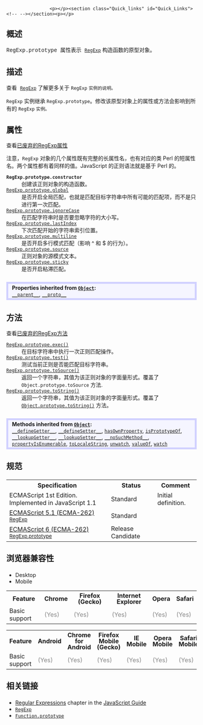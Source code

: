 
                
                  
                    <p></p><section class="Quick_links" id="Quick_Links"><!-- --></section><p></p>
<h2 id="Summary" name="Summary">&#x6982;&#x8FF0;</h2>
<p><font face="Courier New, Andale Mono, monospace">RegExp.prototype &#x5C5E;&#x6027;&#x8868;&#x793A;&#xA0;</font><span style="line-height: 1.5;"><a href="/zh-CN/docs/Web/JavaScript/Reference/Global_Objects/RegExp" title="RegExp &#x6784;&#x9020;&#x51FD;&#x6570;&#x53EF;&#x521B;&#x5EFA;&#x4E00;&#x4E2A;&#x6B63;&#x5219;&#x8868;&#x8FBE;&#x5F0F;&#x5BF9;&#x8C61;&#xFF0C;&#x7528;&#x7279;&#x5B9A;&#x7684;&#x6A21;&#x5F0F;&#x5339;&#x914D;&#x6587;&#x672C;&#x3002;"><code>RegExp</code></a>&#xA0;</span><span style="font-family: &apos;Courier New&apos;, &apos;Andale Mono&apos;, monospace; line-height: 1.5;">&#x6784;&#x9020;&#x51FD;&#x6570;&#x7684;&#x539F;&#x578B;&#x5BF9;&#x8C61;&#x3002;</span></p>
<h2 id="Description" name="Description">&#x63CF;&#x8FF0;</h2>
<p>&#x67E5;&#x770B;<font face="Courier New, Andale Mono, monospace">&#xA0;</font><span style="line-height: 1.5;"><a href="/zh-CN/docs/Web/JavaScript/Reference/Global_Objects/RegExp" title="RegExp &#x6784;&#x9020;&#x51FD;&#x6570;&#x53EF;&#x521B;&#x5EFA;&#x4E00;&#x4E2A;&#x6B63;&#x5219;&#x8868;&#x8FBE;&#x5F0F;&#x5BF9;&#x8C61;&#xFF0C;&#x7528;&#x7279;&#x5B9A;&#x7684;&#x6A21;&#x5F0F;&#x5339;&#x914D;&#x6587;&#x672C;&#x3002;"><code>RegExp</code></a>&#xA0;</span><span style="line-height: 1.5;">&#x4E86;&#x89E3;&#x66F4;&#x591A;&#x5173;&#x4E8E;&#xA0;</span><code style="font-style: normal; line-height: 1.5;">RegExp</code> <code style="font-style: normal; line-height: 1.5;">&#x5B9E;&#x4F8B;&#x7684;&#x8BF4;&#x660E;&#x3002;</code></p>
<p><code>RegExp</code>&#xA0;&#x5B9E;&#x4F8B;&#x7EE7;&#x627F;&#xA0;<code>RegExp.prototype</code>&#x3002;&#x4FEE;&#x6539;&#x8BE5;&#x539F;&#x578B;&#x5BF9;&#x8C61;&#x4E0A;&#x7684;&#x5C5E;&#x6027;&#x6216;&#x65B9;&#x6CD5;&#x4F1A;&#x5F71;&#x54CD;&#x5230;&#x6240;&#x6709;&#x7684;&#xA0;<code>RegExp</code>&#xA0;<code>&#x5B9E;&#x4F8B;&#x3002;</code></p>
<h2 id="Properties" name="Properties">&#x5C5E;&#x6027;</h2>
<p>&#x67E5;&#x770B;<a class="new" href="/zh-CN/docs/JavaScript/Reference/Deprecated_Features#RegExp_Properties" title="zh-CN/docs/JavaScript/Reference/Deprecated_Features#RegExp_Properties">&#x5DF2;&#x5E9F;&#x5F03;&#x7684;RegExp&#x5C5E;&#x6027;</a></p>
<p>&#x6CE8;&#x610F;&#xFF0C;<code>RegExp</code>&#xA0;&#x5BF9;&#x8C61;&#x7684;&#x51E0;&#x4E2A;&#x5C5E;&#x6027;&#x65E2;&#x6709;&#x5B8C;&#x6574;&#x7684;&#x957F;&#x5C5E;&#x6027;&#x540D;&#xFF0C;&#x4E5F;&#x6709;&#x5BF9;&#x5E94;&#x7684;&#x7C7B; Perl &#x7684;&#x77ED;&#x5C5E;&#x6027;&#x540D;&#x3002;&#x4E24;&#x4E2A;&#x5C5E;&#x6027;&#x90FD;&#x6709;&#x7740;&#x540C;&#x6837;&#x7684;&#x503C;&#x3002;JavaScript &#x7684;&#x6B63;&#x5219;&#x8BED;&#x6CD5;&#x5C31;&#x662F;&#x57FA;&#x4E8E; Perl &#x7684;&#x3002;</p>
<dl>
 <dt>
  <code style="font-style: normal; font-weight: bold;">RegExp.prototype.</code><code style="font-style: normal; font-weight: bold;">constructor</code></dt>
 <dd>
  &#x521B;&#x5EFA;&#x8BE5;&#x6B63;&#x5219;&#x5BF9;&#x8C61;&#x7684;&#x6784;&#x9020;&#x51FD;&#x6570;&#x3002;</dd>
 <dt>
  <a href="/zh-CN/docs/Web/JavaScript/Reference/Global_Objects/RegExp/global" title="global &#x5C5E;&#x6027;&#x8868;&#x660E;&#x6B63;&#x5219;&#x8868;&#x8FBE;&#x5F0F;&#x662F;&#x5426;&#x4F7F;&#x7528;&#x4E86; &quot;g&quot; &#x6807;&#x5FD7;&#x3002;global &#x662F;&#x4E00;&#x4E2A;&#x6B63;&#x5219;&#x8868;&#x8FBE;&#x5F0F;&#x5B9E;&#x4F8B;&#x7684;&#x53EA;&#x8BFB;&#x5C5E;&#x6027;&#x3002;"><code>RegExp.prototype.global</code></a></dt>
 <dd>
  &#x662F;&#x5426;&#x5F00;&#x542F;&#x5168;&#x5C40;&#x5339;&#x914D;&#xFF0C;&#x4E5F;&#x5C31;&#x662F;&#x5339;&#x914D;&#x76EE;&#x6807;&#x5B57;&#x7B26;&#x4E32;&#x4E2D;&#x6240;&#x6709;&#x53EF;&#x80FD;&#x7684;&#x5339;&#x914D;&#x9879;&#xFF0C;&#x800C;&#x4E0D;&#x662F;&#x53EA;&#x8FDB;&#x884C;&#x7B2C;&#x4E00;&#x6B21;&#x5339;&#x914D;&#x3002;</dd>
 <dt>
  <a href="/zh-CN/docs/Web/JavaScript/Reference/Global_Objects/RegExp/ignoreCase" title="ignoreCase &#x5C5E;&#x6027;&#x8868;&#x660E;&#x6B63;&#x5219;&#x8868;&#x8FBE;&#x5F0F;&#x662F;&#x5426;&#x4F7F;&#x7528;&#x4E86; &quot;i&quot; &#x6807;&#x5FD7;&#x3002;ignoreCase&#xA0;&#x662F;&#x6B63;&#x5219;&#x8868;&#x8FBE;&#x5F0F;&#x5B9E;&#x4F8B;&#x7684;&#x53EA;&#x8BFB;&#x5C5E;&#x6027;&#x3002;"><code>RegExp.prototype.ignoreCase</code></a></dt>
 <dd>
  &#x5728;&#x5339;&#x914D;&#x5B57;&#x7B26;&#x4E32;&#x65F6;&#x662F;&#x5426;&#x8981;&#x5FFD;&#x7565;&#x5B57;&#x7B26;&#x7684;&#x5927;&#x5C0F;&#x5199;&#x3002;</dd>
 <dt>
  <a href="/zh-CN/docs/Web/JavaScript/Reference/Global_Objects/RegExp/lastIndex" title="lastIndex&#xA0;&#x662F;&#x6B63;&#x5219;&#x8868;&#x8FBE;&#x5F0F;&#x7684;&#x4E00;&#x4E2A;&#x53EF;&#x8BFB;&#x53EF;&#x5199;&#x7684;&#x6574;&#x578B;&#x5C5E;&#x6027;&#xFF0C;&#x7528;&#x6765;&#x6307;&#x5B9A;&#x4E0B;&#x4E00;&#x6B21;&#x5339;&#x914D;&#x7684;&#x8D77;&#x59CB;&#x7D22;&#x5F15;&#x3002;"><code>RegExp.prototype.lastIndex</code></a></dt>
 <dd>
  &#x4E0B;&#x6B21;&#x5339;&#x914D;&#x5F00;&#x59CB;&#x7684;&#x5B57;&#x7B26;&#x4E32;&#x7D22;&#x5F15;&#x4F4D;&#x7F6E;&#x3002;</dd>
 <dt>
  <a href="/zh-CN/docs/Web/JavaScript/Reference/Global_Objects/RegExp/multiline" title="multiline &#x5C5E;&#x6027;&#x8868;&#x660E;&#x6B63;&#x5219;&#x8868;&#x8FBE;&#x5F0F;&#x662F;&#x5426;&#x4F7F;&#x7528;&#x4E86; &quot;m&quot; &#x6807;&#x5FD7;&#x3002;multiline&#xA0;&#x662F;&#x6B63;&#x5219;&#x8868;&#x8FBE;&#x5F0F;&#x5B9E;&#x4F8B;&#x7684;&#x4E00;&#x4E2A;&#x53EA;&#x8BFB;&#x5C5E;&#x6027;&#x3002;"><code>RegExp.prototype.multiline</code></a></dt>
 <dd>
  &#x662F;&#x5426;&#x5F00;&#x542F;&#x591A;&#x884C;&#x6A21;&#x5F0F;&#x5339;&#x914D;&#xFF08;&#x5F71;&#x54CD; ^ &#x548C; $ &#x7684;&#x884C;&#x4E3A;&#xFF09;&#x3002;</dd>
 <dt>
  <a href="/zh-CN/docs/Web/JavaScript/Reference/Global_Objects/RegExp/source" title="source &#x5C5E;&#x6027;&#x8FD4;&#x56DE;&#x4E00;&#x4E2A;&#x503C;&#x4E3A;&#x5F53;&#x524D;&#x6B63;&#x5219;&#x8868;&#x8FBE;&#x5F0F;&#x5BF9;&#x8C61;&#x7684;&#x6A21;&#x5F0F;&#x6587;&#x672C;&#x7684;&#x5B57;&#x7B26;&#x4E32;&#xFF0C;&#x8BE5;&#x5B57;&#x7B26;&#x4E32;&#x4E0D;&#x4F1A;&#x5305;&#x542B;&#x6B63;&#x5219;&#x5B57;&#x9762;&#x91CF;&#x4E24;&#x8FB9;&#x7684;&#x659C;&#x6760;&#x4EE5;&#x53CA;&#x4EFB;&#x4F55;&#x7684;&#x6807;&#x5FD7;&#x5B57;&#x7B26;&#x3002;"><code>RegExp.prototype.source</code></a></dt>
 <dd>
  &#x6B63;&#x5219;&#x5BF9;&#x8C61;&#x7684;&#x6E90;&#x6A21;&#x5F0F;&#x6587;&#x672C;&#x3002;</dd>
 <dt>
  <a class="new" href="/zh-CN/docs/Web/JavaScript/Reference/Global_Objects/RegExp/sticky" title="&#x6B64;&#x9875;&#x9762;&#x4ECD;&#x672A;&#x88AB;&#x672C;&#x5730;&#x5316;, &#x671F;&#x5F85;&#x60A8;&#x7684;&#x7FFB;&#x8BD1;!"><code>RegExp.prototype.sticky</code></a> <span title="&#x8FD9;&#x662F;&#x4E00;&#x4E2A;&#x5B9E;&#x9A8C;&#x6027;&#x7684; API&#xFF0C;&#x8BF7;&#x5C3D;&#x91CF;&#x4E0D;&#x8981;&#x5728;&#x751F;&#x4EA7;&#x73AF;&#x5883;&#x4E2D;&#x4F7F;&#x7528;&#x5B83;&#x3002;"><i class="icon-beaker"> </i></span></dt>
 <dd>
  &#x662F;&#x5426;&#x5F00;&#x542F;&#x7C98;&#x6EDE;&#x5339;&#x914D;&#x3002;</dd>
</dl>
<div>
 <div class="inheritsbox template-jsOverrides" style="border: 5px solid #D1D1FF; background: #f5f5ff; padding: 2px 10px; margin: 25px 0; overflow: hidden;">  
<div><span style="font-weight: 700;">Properties inherited from <a href="https://developer.mozilla.org/zh-CN/docs/Web/JavaScript/Reference/Global_Objects/Object"><code>Object</code></a>:</span></div> 
<div><a class="internal" href="https://developer.mozilla.org/zh-CN/docs/Web/JavaScript/Reference/Global_Objects/Object/Parent"><code>__parent__</code></a>, <a class="internal" href="https://developer.mozilla.org/zh-CN/docs/Web/JavaScript/Reference/Global_Objects/Object/Proto"><code>__proto__</code></a></div> 
</div></div>
<h2 id="Methods" name="Methods">&#x65B9;&#x6CD5;</h2>
<p>&#x67E5;&#x770B;<a class="new" href="/zh-CN/docs/JavaScript/Reference/Deprecated_Features#RegExp_Methods" title="zh-CN/docs/JavaScript/Reference/Deprecated_Features#RegExp_Methods">&#x5DF2;&#x5E9F;&#x5F03;&#x7684;RegExp&#x65B9;&#x6CD5;</a></p>
<dl>
 <dt>
  <a href="/zh-CN/docs/Web/JavaScript/Reference/Global_Objects/RegExp/exec" title="exec() &#x65B9;&#x6CD5;&#x4E3A;&#x6307;&#x5B9A;&#x7684;&#x4E00;&#x6BB5;&#x5B57;&#x7B26;&#x4E32;&#x6267;&#x884C;&#x641C;&#x7D22;&#x5339;&#x914D;&#x64CD;&#x4F5C;&#x3002;&#x5B83;&#x7684;&#x8FD4;&#x56DE;&#x503C;&#x662F;&#x4E00;&#x4E2A;&#x6570;&#x7EC4;&#x6216;&#x8005; null&#x3002;"><code>RegExp.prototype.exec()</code></a></dt>
 <dd>
  &#x5728;&#x76EE;&#x6807;&#x5B57;&#x7B26;&#x4E32;&#x4E2D;&#x6267;&#x884C;&#x4E00;&#x6B21;&#x6B63;&#x5219;&#x5339;&#x914D;&#x64CD;&#x4F5C;&#x3002;</dd>
 <dt>
  <a href="/zh-CN/docs/Web/JavaScript/Reference/Global_Objects/RegExp/test" title="test() &#x65B9;&#x6CD5;&#x6267;&#x884C;&#x4E00;&#x4E2A;&#x68C0;&#x7D22;&#xFF0C;&#x7528;&#x6765;&#x67E5;&#x770B;&#x6B63;&#x5219;&#x8868;&#x8FBE;&#x5F0F;&#x4E0E;&#x6307;&#x5B9A;&#x7684;&#x5B57;&#x7B26;&#x4E32;&#x662F;&#x5426;&#x5339;&#x914D;&#x3002;&#x8FD4;&#x56DE; true &#x6216; false&#x3002;"><code>RegExp.prototype.test()</code></a></dt>
 <dd>
  &#x6D4B;&#x8BD5;&#x5F53;&#x524D;&#x6B63;&#x5219;&#x662F;&#x5426;&#x80FD;&#x5339;&#x914D;&#x76EE;&#x6807;&#x5B57;&#x7B26;&#x4E32;&#x3002;</dd>
 <dt>
  <a href="/zh-CN/docs/Web/JavaScript/Reference/Global_Objects/RegExp/toSource" title="&#x8FD4;&#x56DE;&#x4E00;&#x4E2A;&#x5B57;&#x7B26;&#x4E32;,&#x4EE3;&#x8868;&#x5F53;&#x524D;&#x5BF9;&#x8C61;&#x7684;&#x6E90;&#x4EE3;&#x7801;"><code>RegExp.prototype.toSource()</code></a> <span title="This API has not been standardized."><i class="icon-warning-sign"> </i></span></dt>
 <dd>
  &#x8FD4;&#x56DE;&#x4E00;&#x4E2A;&#x5B57;&#x7B26;&#x4E32;&#xFF0C;&#x5176;&#x503C;&#x4E3A;&#x8BE5;&#x6B63;&#x5219;&#x5BF9;&#x8C61;&#x7684;&#x5B57;&#x9762;&#x91CF;&#x5F62;&#x5F0F;&#x3002;&#x8986;&#x76D6;&#x4E86;<code>Object.prototype.toSource</code>&#xA0;&#x65B9;&#x6CD5;.</dd>
 <dt>
  <a href="/zh-CN/docs/Web/JavaScript/Reference/Global_Objects/RegExp/toString" title="toString() &#x8FD4;&#x56DE;&#x4E00;&#x4E2A;&#x8868;&#x793A;&#x8BE5;&#x6B63;&#x5219;&#x8868;&#x8FBE;&#x5F0F;&#x7684;&#x5B57;&#x7B26;&#x4E32;&#x3002;"><code>RegExp.prototype.toString()</code></a></dt>
 <dd>
  &#x8FD4;&#x56DE;&#x4E00;&#x4E2A;&#x5B57;&#x7B26;&#x4E32;&#xFF0C;&#x5176;&#x503C;&#x4E3A;&#x8BE5;&#x6B63;&#x5219;&#x5BF9;&#x8C61;&#x7684;&#x5B57;&#x9762;&#x91CF;&#x5F62;&#x5F0F;&#x3002;&#x8986;&#x76D6;&#x4E86;<a href="/zh-CN/docs/Web/JavaScript/Reference/Global_Objects/Object/toString" title="toString() &#x65B9;&#x6CD5;&#x8FD4;&#x56DE;&#x4E00;&#x4E2A;&#x4EE3;&#x8868;&#x8BE5;&#x5BF9;&#x8C61;&#x7684;&#x5B57;&#x7B26;&#x4E32;&#x3002;"><code>Object.prototype.toString()</code></a>&#xA0;&#x65B9;&#x6CD5;&#x3002;</dd>
</dl>
<div>
 <div class="inheritsbox template-jsOverrides" style="border: 5px solid #D1D1FF; background: #f5f5ff; padding: 2px 10px; margin: 25px 0; overflow: hidden;">  
<div><span style="font-weight: 700;">Methods inherited from <a href="https://developer.mozilla.org/zh-CN/docs/Web/JavaScript/Reference/Global_Objects/Object"><code>Object</code></a>:</span></div> 
<div><a class="new internal" href="https://developer.mozilla.org/zh-CN/docs/Web/JavaScript/Reference/Global_Objects/Object/DefineGetter"><code>__defineGetter__</code></a>, <a class="new internal" href="https://developer.mozilla.org/zh-CN/docs/Web/JavaScript/Reference/Global_Objects/Object/DefineSetter"><code>__defineSetter__</code></a>, <a class="internal" href="https://developer.mozilla.org/zh-CN/docs/Web/JavaScript/Reference/Global_Objects/Object/HasOwnProperty"><code>hasOwnProperty</code></a>, <a class="internal" href="https://developer.mozilla.org/zh-CN/docs/Web/JavaScript/Reference/Global_Objects/Object/IsPrototypeOf"><code>isPrototypeOf</code></a>, <a class="internal" href="https://developer.mozilla.org/zh-CN/docs/Web/JavaScript/Reference/Global_Objects/Object/LookupGetter"><code>__lookupGetter__</code></a>, <a class="new internal" href="https://developer.mozilla.org/zh-CN/docs/Web/JavaScript/Reference/Global_Objects/Object/LookupSetter"><code>__lookupSetter__</code></a>, <a class="new internal" href="https://developer.mozilla.org/zh-CN/docs/Web/JavaScript/Reference/Global_Objects/Object/NoSuchMethod"><code>__noSuchMethod__</code></a>, <a class="internal" href="https://developer.mozilla.org/zh-CN/docs/Web/JavaScript/Reference/Global_Objects/Object/PropertyIsEnumerable"><code>propertyIsEnumerable</code></a>, <a class="internal" href="https://developer.mozilla.org/zh-CN/docs/Web/JavaScript/Reference/Global_Objects/Object/ToLocaleString"><code>toLocaleString</code></a>, <a class="new internal" href="https://developer.mozilla.org/zh-CN/docs/Web/JavaScript/Reference/Global_Objects/Object/Unwatch"><code>unwatch</code></a>, <a class="internal" href="https://developer.mozilla.org/zh-CN/docs/Web/JavaScript/Reference/Global_Objects/Object/ValueOf"><code>valueOf</code></a>, <a class="internal" href="https://developer.mozilla.org/zh-CN/docs/Web/JavaScript/Reference/Global_Objects/Object/Watch"><code>watch</code></a></div> 
</div></div>
<h2 id=".E8.A7.84.E8.8C.83" style="margin-bottom: 20px; line-height: 30px;">&#x89C4;&#x8303;</h2>
<table class="standard-table">
 <tbody>
  <tr>
   <th scope="col">Specification</th>
   <th scope="col">Status</th>
   <th scope="col">Comment</th>
  </tr>
  <tr>
   <td>ECMAScript 1st Edition. Implemented in JavaScript 1.1</td>
   <td>Standard</td>
   <td>Initial definition.</td>
  </tr>
  <tr>
   <td><a class="external" href="http://www.ecma-international.org/ecma-262/5.1/#sec-15.10.5.1" hreflang="en" lang="en">ECMAScript 5.1 (ECMA-262)<br><small lang="zh-CN">RegExp</small></a></td>
   <td><span class="spec-Standard">Standard</span></td>
   <td>&#xA0;</td>
  </tr>
  <tr>
   <td><a class="external" href="http://people.mozilla.org/~jorendorff/es6-draft.html#sec-regexp.prototype" hreflang="en" lang="en">ECMAScript 6 (ECMA-262)<br><small lang="zh-CN">RegExp.prototype</small></a></td>
   <td><span class="spec-RC">Release Candidate</span></td>
   <td>&#xA0;</td>
  </tr>
 </tbody>
</table>
<h2 id=".E6.B5.8F.E8.A7.88.E5.99.A8.E5.85.BC.E5.AE.B9.E6.80.A7" style="margin-bottom: 20px; line-height: 30px;">&#x6D4F;&#x89C8;&#x5668;&#x517C;&#x5BB9;&#x6027;</h2>
<p></p><div class="htab"> 
    <a id="AutoCompatibilityTable" name="AutoCompatibilityTable"></a> 
    <ul> 
        <li class="selected"><a>Desktop</a></li> 
        <li><a>Mobile</a></li> 
    </ul> 
</div><p></p>
<div id="compat-desktop">
 <table class="compat-table">
  <tbody>
   <tr>
    <th style="line-height: 16px;">Feature</th>
    <th style="line-height: 16px;">Chrome</th>
    <th style="line-height: 16px;">Firefox (Gecko)</th>
    <th style="line-height: 16px;">Internet Explorer</th>
    <th style="line-height: 16px;">Opera</th>
    <th style="line-height: 16px;">Safari</th>
   </tr>
   <tr>
    <td>Basic support</td>
    <td><span style="color: #888;" title="Please update this with the earliest version of support.">(Yes)</span></td>
    <td><span style="color: #888;" title="Please update this with the earliest version of support.">(Yes)</span></td>
    <td><span style="color: #888;" title="Please update this with the earliest version of support.">(Yes)</span></td>
    <td><span style="color: #888;" title="Please update this with the earliest version of support.">(Yes)</span></td>
    <td><span style="color: #888;" title="Please update this with the earliest version of support.">(Yes)</span></td>
   </tr>
  </tbody>
 </table>
</div>
<div id="compat-mobile">
 <table class="compat-table">
  <tbody>
   <tr>
    <th style="line-height: 16px;">Feature</th>
    <th style="line-height: 16px;">Android</th>
    <th style="line-height: 16px;">Chrome for Android</th>
    <th style="line-height: 16px;">Firefox Mobile (Gecko)</th>
    <th style="line-height: 16px;">IE Mobile</th>
    <th style="line-height: 16px;">Opera Mobile</th>
    <th style="line-height: 16px;">Safari Mobile</th>
   </tr>
   <tr>
    <td>Basic support</td>
    <td><span style="color: #888;" title="Please update this with the earliest version of support.">(Yes)</span></td>
    <td><span style="color: #888;" title="Please update this with the earliest version of support.">(Yes)</span></td>
    <td><span style="color: #888;" title="Please update this with the earliest version of support.">(Yes)</span></td>
    <td><span style="color: #888;" title="Please update this with the earliest version of support.">(Yes)</span></td>
    <td><span style="color: #888;" title="Please update this with the earliest version of support.">(Yes)</span></td>
    <td><span style="color: #888;" title="Please update this with the earliest version of support.">(Yes)</span></td>
   </tr>
  </tbody>
 </table>
</div>
<h2 id=".E7.9B.B8.E5.85.B3.E9.93.BE.E6.8E.A5" style="margin-bottom: 20px; line-height: 30px;">&#x76F8;&#x5173;&#x94FE;&#x63A5;</h2>
<ul>
 <li><a href="https://developer.mozilla.org/en-US/docs/Web/JavaScript/Guide/Regular_Expressions" title="JavaScript/Guide/Regular_Expressions">Regular Expressions</a>&#xA0;chapter in the&#xA0;<a href="https://developer.mozilla.org/en-US/docs/Web/JavaScript/Guide" title="JavaScript/Guide">JavaScript Guide</a></li>
 <li><a href="/zh-CN/docs/Web/JavaScript/Reference/Global_Objects/RegExp" title="RegExp &#x6784;&#x9020;&#x51FD;&#x6570;&#x53EF;&#x521B;&#x5EFA;&#x4E00;&#x4E2A;&#x6B63;&#x5219;&#x8868;&#x8FBE;&#x5F0F;&#x5BF9;&#x8C61;&#xFF0C;&#x7528;&#x7279;&#x5B9A;&#x7684;&#x6A21;&#x5F0F;&#x5339;&#x914D;&#x6587;&#x672C;&#x3002;"><code>RegExp</code></a></li>
 <li><a href="/zh-CN/docs/Web/JavaScript/Reference/Global_Objects/Function/prototype" title="The Function.prototype property represents the Function prototype object."><code>Function.prototype</code></a></li>
</ul>
<p>&#xA0;</p>
                  
                
              
